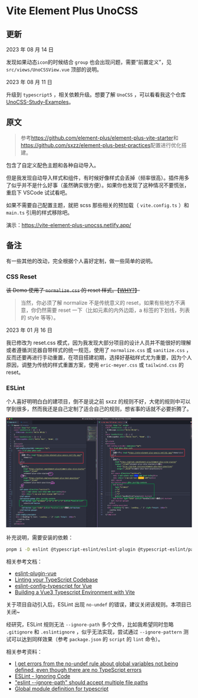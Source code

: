 # Vite Element Plus UnoCSS

## 更新

2023 年 08 月 14 日

发现如果动态`icon`的时候结合 `group` 也会出现问题，需要“前置定义”，见 `src/views/UnoCSSView.vue` 顶部的说明。

2023 年 08 月 11 日

升级到 `typescript5` ，相关依赖升级。想要了解 `UnoCSS` ，可以看看我这个仓库[UnoCSS-Study-Examples](https://github.com/whidy/UnoCSS-Study-Examples)。

## 原文

> 参考<https://github.com/element-plus/element-plus-vite-starter>和<https://github.com/sxzz/element-plus-best-practices>配置进行优化搭建。

包含了自定义配色主题和各种自动导入。

但是我发现自动导入样式和组件，有时候好像样式会丢掉（频率很高）。插件用多了似乎并不是什么好事（虽然确实很方便）。如果你也发现了这种情况不要慌张，重启下 VSCode 试试看吧。

如果不需要自己配置主题，就把 scss 那些相关的预加载（ `vite.config.ts` ）和 `main.ts` 引用的样式移除吧。

演示：<https://vite-element-plus-unocss.netlify.app/>

## 备注

有一些其他的改动，完全根据个人喜好定制，做一些简单的说明。

### CSS Reset

~~该 Demo 使用了 `normalize.css` 的 reset 样式。【[WHY?](https://github.com/whidy/Vite-Element-Plus-UnoCSS/tree/with-tailwindcss-reset)】~~

> 当然，你必须了解 normalize 不是传统意义的 reset，如果有些地方不满意，你仍然需要 reset 一下（比如元素的内外边距，a 标签的下划线，列表的 style 等等）。

2023 年 01 月 16 日

我已修改为 reset.css 模式，因为我发现大部分项目的设计人员并不能很好的理解或者遵循浏览器自带样式的统一规范，使用了 `normalize.css` 或 `sanitize.css` ，反而还要再进行手动重置，在项目搭建初期，选择好基础样式尤为重要，因为个人原因，调整为传统的样式重置方案，使用 `eric-meyer.css` 或 `tailwind.css` 的 reset。

### ESLint

个人喜好明明白白的建项目，倒不是说之前 sxzz 的规则不好，大佬的规则中可以学到很多，然而我还是自己定制了适合自己的规则，想省事的话就不必要折腾了。

![对比，左侧sxzz，右侧定制](./docs/code-compared-eslint.png)

补充说明，需要安装的依赖：

```bash
pnpm i -D eslint @typescript-eslint/eslint-plugin @typescript-eslint/parser @vue/eslint-config-typescript eslint-plugin-vue
```

相关参考文档：

- [eslint-plugin-vue](https://eslint.vuejs.org/user-guide/#installation)
- [Linting your TypeScript Codebase](https://typescript-eslint.io/docs/linting/)
- [eslint-config-typescript for Vue](https://github.com/vuejs/eslint-config-typescript)
- [Building a Vue3 Typescript Environment with Vite](https://miyauchi.dev/posts/vite-vue3-typescript/)

关于项目自动引入后，ESLint 出现 `no-undef` 的错误，建议关闭该规则。本项目已关闭~

经研究，ESLint 规则无法 `--ignore-path` 多个文件，比如我希望同时忽略 `.gitignore` 和 `.eslintignore` ，似乎无法实现，尝试通过 `--ignore-pattern` 测试可以达到同样效果（参考 `package.json` 的 `script` 的 `lint` 命令）。

相关参考资料：

- [I get errors from the no-undef rule about global variables not being defined, even though there are no TypeScript errors](https://github.com/typescript-eslint/typescript-eslint/blob/main/docs/linting/TROUBLESHOOTING.md#i-get-errors-from-the-no-undef-rule-about-global-variables-not-being-defined-even-though-there-are-no-typescript-errors)
- [ESLint - Ignoring Code](https://eslint.org/docs/user-guide/configuring/ignoring-code)
- ["eslint --ignore-path" should accept multiple file paths](https://github.com/eslint/eslint/issues/9794)
- [Global module definition for typescript](https://stackoverflow.com/questions/63509978/global-module-definition-for-typescript)
